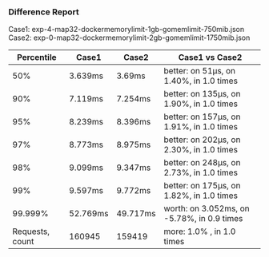 ### Difference Report
Case1: exp-4-map32-dockermemorylimit-1gb-gomemlimit-750mib.json
Case2: exp-0-map32-dockermemorylimit-2gb-gomemlimit-1750mib.json

|Percentile|Case1|Case2|Case1 vs Case2|
|---|---|---|---|
|50%|3.639ms|3.69ms|better: on 51µs, on 1.40%, in 1.0 times |
|90%|7.119ms|7.254ms|better: on 135µs, on 1.90%, in 1.0 times |
|95%|8.239ms|8.396ms|better: on 157µs, on 1.91%, in 1.0 times |
|97%|8.773ms|8.975ms|better: on 202µs, on 2.30%, in 1.0 times |
|98%|9.099ms|9.347ms|better: on 248µs, on 2.73%, in 1.0 times |
|99%|9.597ms|9.772ms|better: on 175µs, on 1.82%, in 1.0 times |
|99.999%|52.769ms|49.717ms|worth: on 3.052ms, on -5.78%, in 0.9 times |
|Requests, count|160945|159419|more: 1.0% , in 1.0 times |
